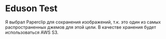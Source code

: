 Eduson Test
================

Я выбрал Paperclip для сохранения изображений, т.к. это один из самых распространенных джемов для
этой цели. В качестве хранения будет использоваться AWS S3.